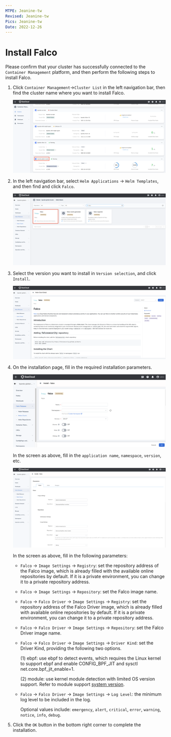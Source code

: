 ```yaml
---
MTPE: Jeanine-tw
Revised: Jeanine-tw
Pics: Jeanine-tw
Date: 2022-12-26
---
```


# Install Falco

Please confirm that your cluster has successfully connected to the `Container Management` platform, and then perform the following steps to install Falco.

1. Click `Container Management`->`Cluster List` in the left navigation bar, then find the cluster name where you want to install Falco.

    ![falco_cluster](../../images/falco-cluster.png)

2. In the left navigation bar, select `Helm Applications` -> `Helm Templates`, and then find and click `Falco`.

    ![falco_helm-1](../../images/falco-helm-1.png)

3. Select the version you want to install in `Version selection`, and click `Install`.

    ![falco-helm-2](../../images/falco-helm-2.png)

4. On the installation page, fill in the required installation parameters.

    ![falco_helm-3](../../images/falco-helm-3.png)

    In the screen as above, fill in the `application name`, `namespace`, `version`, etc.

    ![falco_helm-4](../../images/falco-helm-4.png)

   In the screen as above, fill in the following parameters:

    - `Falco` -> `Image Settings` -> `Registry`: set the repository address of the Falco image, which is already filled with the available online repositories by default. If it is a private environment, you can change it to a private repository address.

    - `Falco` -> `Image Settings` -> `Repository`: set the Falco image name.

    - `Falco` -> `Falco Driver` -> `Image Settings` -> `Registry`: set the repository address of the Falco Driver image, which is already filled with available online repositories by default. If it is a private environment, you can change it to a private repository address.

    - `Falco` -> `Falco Driver` -> `Image Settings` -> `Repository`: set the Falco Driver image name.

    - `Falco` -> `Falco Driver` -> `Image Settings` -> `Driver Kind`: set the Driver Kind, providing the following two options.

        (1) ebpf: use ebpf to detect events, which requires the Linux kernel to support ebpf and enable CONFIG_BPF_JIT and sysctl net.core.bpf_jit_enable=1.

        (2) module: use kernel module detection with limited OS version support. Refer to module support [system version](https://download.falco.org/?prefix=driver).

    - `Falco` -> `Falco Driver` -> `Image Settings` -> `Log Level`: the minimum log level to be included in the log.

        Optional values include: `emergency`, `alert`, `critical`, `error`, `warning`, `notice`, `info`, `debug`.

5. Click the `OK` button in the bottom right corner to complete the installation.
